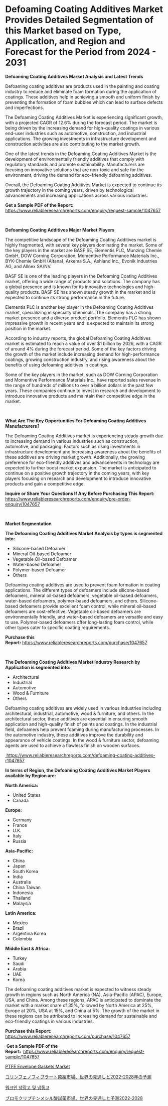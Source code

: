 <p><h1>Defoaming Coating Additives Market Provides Detailed Segmentation of this Market based on Type, Application, and Region and Forecast for the Period from 2024 - 2031</h1></p><p><strong>Defoaming Coating Additives Market Analysis and Latest Trends</strong></p>
<p><p>Defoaming coating additives are products used in the painting and coating industry to reduce and eliminate foam formation during the application of coatings. These additives help in achieving a smooth and uniform finish by preventing the formation of foam bubbles which can lead to surface defects and imperfections.</p><p>The Defoaming Coating Additives Market is experiencing significant growth, with a projected CAGR of 12.6% during the forecast period. The market is being driven by the increasing demand for high-quality coatings in various end-user industries such as automotive, construction, and industrial applications. The growing investments in infrastructure development and construction activities are also contributing to the market growth.</p><p>One of the latest trends in the Defoaming Coating Additives Market is the development of environmentally friendly additives that comply with regulatory standards and promote sustainability. Manufacturers are focusing on innovative solutions that are non-toxic and safe for the environment, driving the demand for eco-friendly defoaming additives.</p><p>Overall, the Defoaming Coating Additives Market is expected to continue its growth trajectory in the coming years, driven by technological advancements and increasing applications across various industries.</p></p>
<p><strong>Get a Sample PDF of the Report:&nbsp;</strong> <a href="https://www.reliableresearchreports.com/enquiry/request-sample/1047657">https://www.reliableresearchreports.com/enquiry/request-sample/1047657</a></p>
<p>&nbsp;</p>
<p><strong>Defoaming Coating Additives Major Market Players</strong></p>
<p><p>The competitive landscape of the Defoaming Coating Additives market is highly fragmented, with several key players dominating the market. Some of the key players in the market are BASF SE, Elementis PLC, Munzing Chemie GmbH, DOW Corning Corporation, Momentive Performance Materials Inc., BYK-Chemie GmbH (Altana), Arkema S.A., Ashland Inc., Evonik Industries AG, and Allnex SA/NV.</p><p>BASF SE is one of the leading players in the Defoaming Coating Additives market, offering a wide range of products and solutions. The company has a global presence and is known for its innovative technologies and high-quality products. BASF SE has shown steady growth in the market and is expected to continue its strong performance in the future.</p><p>Elementis PLC is another key player in the Defoaming Coating Additives market, specializing in specialty chemicals. The company has a strong market presence and a diverse product portfolio. Elementis PLC has shown impressive growth in recent years and is expected to maintain its strong position in the market.</p><p>According to industry reports, the global Defoaming Coating Additives market is estimated to reach a value of over $1 billion by 2026, with a CAGR of around 4% during the forecast period. Some of the key factors driving the growth of the market include increasing demand for high-performance coatings, growing construction industry, and rising awareness about the benefits of using defoaming additives in coatings.</p><p>Some of the key players in the market, such as DOW Corning Corporation and Momentive Performance Materials Inc., have reported sales revenue in the range of hundreds of millions to over a billion dollars in the past few years. These companies continue to invest in research and development to introduce innovative products and maintain their competitive edge in the market.</p></p>
<p>&nbsp;</p>
<p><strong>What Are The Key Opportunities For Defoaming Coating Additives Manufacturers?</strong></p>
<p><p>The Defoaming Coating Additives market is experiencing steady growth due to increasing demand in various industries such as construction, automotive, and packaging. Factors such as rising investments in infrastructure development and increasing awareness about the benefits of these additives are driving market growth. Additionally, the growing preference for eco-friendly additives and advancements in technology are expected to further boost market expansion. The market is anticipated to continue on a positive growth trajectory in the coming years, with key players focusing on research and development to introduce innovative products and gain a competitive edge.</p></p>
<p><strong>Inquire or Share Your Questions If Any Before Purchasing This Report:</strong> <a href="https://www.reliableresearchreports.com/enquiry/pre-order-enquiry/1047657">https://www.reliableresearchreports.com/enquiry/pre-order-enquiry/1047657</a></p>
<p>&nbsp;</p>
<p><strong>Market Segmentation</strong></p>
<p><strong>The Defoaming Coating Additives Market Analysis by types is segmented into:</strong></p>
<p><ul><li>Silicone-based Defoamer</li><li>Mineral Oil-based Defoamer</li><li>Vegetable Oil-based Defoamer</li><li>Water-based Defoamer</li><li>Polymer-based Defoamer</li><li>Others</li></ul></p>
<p><p>Defoaming coating additives are used to prevent foam formation in coating applications. The different types of defoamers include silicone-based defoamers, mineral oil-based defoamers, vegetable oil-based defoamers, water-based defoamers, polymer-based defoamers, and others. Silicone-based defoamers provide excellent foam control, while mineral oil-based defoamers are cost-effective. Vegetable oil-based defoamers are environmentally friendly, and water-based defoamers are versatile and easy to use. Polymer-based defoamers offer long-lasting foam control, while other types cater to specific coating requirements.</p></p>
<p><strong>Purchase this Report:&nbsp;</strong><a href="https://www.reliableresearchreports.com/purchase/1047657">https://www.reliableresearchreports.com/purchase/1047657</a></p>
<p>&nbsp;</p>
<p><strong>The Defoaming Coating Additives Market Industry Research by Application is segmented into:</strong></p>
<p><ul><li>Architectural</li><li>Industrial</li><li>Automotive</li><li>Wood & Furniture</li><li>Others</li></ul></p>
<p><p>Defoaming coating additives are widely used in various industries including architectural, industrial, automotive, wood & furniture, and others. In the architectural sector, these additives are essential in ensuring smooth application and high-quality finish of paints and coatings. In the industrial field, defoamers help prevent foaming during manufacturing processes. In the automotive industry, these additives improve the durability and appearance of vehicle coatings. In the wood & furniture sector, defoaming agents are used to achieve a flawless finish on wooden surfaces.</p></p>
<p><a href="https://www.reliableresearchreports.com/defoaming-coating-additives-r1047657">&nbsp;https://www.reliableresearchreports.com/defoaming-coating-additives-r1047657</a></p>
<p><strong>In terms of Region, the Defoaming Coating Additives Market Players available by Region are:</strong></p>
<p>
    <p> <strong> North America: </strong>
        <ul>
            <li>United States</li>
            <li>Canada</li>
        </ul>
        </p> 
    <p> <strong> Europe: </strong>
        <ul>
            <li>Germany</li>
            <li>France</li>
            <li>U.K.</li>
            <li>Italy</li>
            <li>Russia</li>
        </ul>
        </p> 
    <p> <strong> Asia-Pacific: </strong>
        <ul>
            <li>China</li>
            <li>Japan</li>
            <li>South Korea</li>
            <li>India</li>
            <li>Australia</li>
            <li>China Taiwan</li>
            <li>Indonesia</li>
            <li>Thailand</li>
            <li>Malaysia</li>
        </ul>
        </p> 
    <p> <strong> Latin America: </strong>
        <ul>
            <li>Mexico</li>
            <li>Brazil</li>
            <li>Argentina Korea</li>
            <li>Colombia</li>
        </ul>
        </p> 
    <p> <strong> Middle East & Africa: </strong>
        <ul>
            <li>Turkey</li>
            <li>Saudi</li>
            <li>Arabia</li>
            <li>UAE</li>
            <li>Korea</li>
        </ul>
    </p>
    </p>
<p><p>The defoaming coating additives market is expected to witness steady growth in regions such as North America (NA), Asia-Pacific (APAC), Europe, USA, and China. Among these regions, APAC is anticipated to dominate the market with a market share of 35%, followed by North America at 25%, Europe at 20%, USA at 15%, and China at 5%. The growth of the market in these regions can be attributed to increasing demand for sustainable and eco-friendly coatings in various industries.</p></p>
<p><strong>Purchase this Report: </strong><a href="https://www.reliableresearchreports.com/purchase/1047657">https://www.reliableresearchreports.com/purchase/1047657</a></p>
<p>&nbsp;<strong>Get a Sample PDF of the Report:&nbsp;&nbsp;</strong><a href="https://www.reliableresearchreports.com/enquiry/request-sample/1047657">https://www.reliableresearchreports.com/enquiry/request-sample/1047657</a></p>
<p><strong></strong></p>
<p><p><a href="https://github.com/MyrtisWest1/Market-Research-Report-List-1/blob/main/ptfe-envelope-gaskets-market.md">PTFE Envelope Gaskets Market</a></p><p><a href="https://github.com/TysonKub/Market-Research-Report-List-1/blob/main/5261678131452.md">コリンフェノフィブラート原薬市場、世界の見通しと2022-2028年の予測</a></p><p><a href="https://github.com/lzrvbyqzftro57/Market-Research-Report-List-2/blob/main/6543370120078.md">워크인 냉장고 및 냉동고</a></p><p><a href="https://github.com/RaeJenkins1952/Market-Research-Report-List-1/blob/main/3161505131451.md">ブロモクリプチンメシル酸試薬市場、世界の見通しと予測2022-2028</a></p></p>